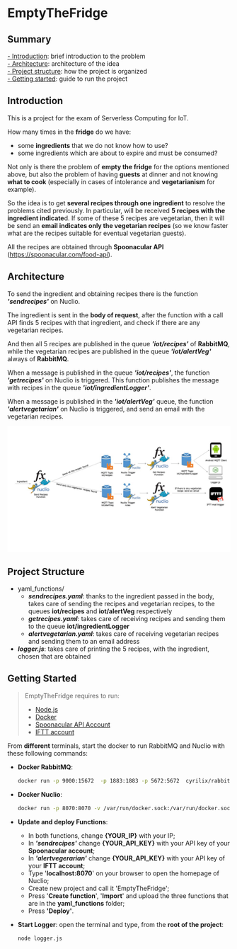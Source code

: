 # EmptyTheFridge

## Summary
[- Introduction](#introduction): brief introduction to the problem  
[- Architecture](#architecture): architecture of the idea  
[- Project structure](#project-structure): how the project is organized  
[- Getting started](#getting-started): guide to run the project  

## Introduction
This is a project for the exam of Serverless Computing for IoT.

How many times in the **fridge** do we have:
- some **ingredients** that we do not know how to use?
- some ingredients which are about to expire and must be consumed?

Not only is there the problem of **empty the fridge** for the options mentioned above, but also the problem of having **guests** at dinner and not knowing **what to cook** (especially in cases of intolerance and **vegetarianism** for example).

So the idea is to get **several recipes through one ingredient** to resolve the problems cited previously. In particular, will be received **5 recipes with the ingredient indicate**d. If some of these 5 recipes are vegetarian, then it will be send an **email indicates only the vegetarian recipes** (so we know faster what are the recipes suitable for eventual vegetarian guests).

All the recipes are obtained through **Spoonacular API** (https://spoonacular.com/food-api).

## Architecture
To send the ingredient and obtaining recipes there is the function ***'sendrecipes'*** on Nuclio.

The ingredient is sent in the **body of request**, after the function with a call API finds 5 recipes with that ingredient, and check if there are any vegetarian recipes.

And then all 5 recipes are published in the queue ***'iot/recipes'*** of **RabbitMQ**, while the vegetarian recipes are published in the queue ***'iot/alertVeg'*** always of **RabbitMQ**. 

When a message is published in the queue ***'iot/recipes'***, the function ***'getrecipes'*** on Nuclio is triggered. This function publishes the message with recipes in the queue ***'iot/ingredientLogger'***.

When a message is published in the ***'iot/alertVeg'*** queue, the function ***'alertvegetarian'*** on Nuclio is triggered, and send an email with the vegetarian recipes.

<p align="center">
<img src="images/architecture.jpg" alt="drawing"/>
</p>

## Project Structure
- yaml_functions/
  - _**sendrecipes.yaml**_: thanks to the ingredient passed in the body, takes care of sending the recipes and vegetarian recipes, to the queues **iot/recipes** and **iot/alertVeg** respectively
  - _**getrecipes.yaml**_: takes care of receiving recipes and sending them to the queue **iot/ingredientLogger**
  - _**alertvegetarian.yaml**_: takes care of receiving vegetarian recipes and sending them to an email address
- _**logger.js**_: takes care of printing the 5 recipes, with the ingredient, chosen that are obtained

## Getting Started
> EmptyTheFridge requires to run:
> -  [Node.js](https://nodejs.org/en/)
> -  [Docker](https://www.docker.com/products/docker-desktop)
> -  [Spoonacular API Account](https://spoonacular.com/food-api)
> -  [IFTT account](https://ifttt.com/)


From **different** terminals, start the docker to run RabbitMQ and Nuclio with these following commands:  
- **Docker RabbitMQ**:
  ```sh
  docker run -p 9000:15672  -p 1883:1883 -p 5672:5672  cyrilix/rabbitmq-mqtt
  ```
- **Docker Nuclio**:
  ```sh
  docker run -p 8070:8070 -v /var/run/docker.sock:/var/run/docker.sock -v /tmp:/tmp nuclio/dashboard:stable-amd64
  ```
  
- **Update and deploy Functions**:
  - In both functions, change **{YOUR_IP}** with your IP;
   - In ***'sendrecipes'*** change **{YOUR_API_KEY}** with your API key of your **Spoonacular account**;
  - In ***'alertvegerarian'*** change **{YOUR_API_KEY}** with your API key of your **IFTT account**;
  - Type '**localhost:8070**' on your browser to open the homepage of Nuclio;
  - Create new project and call it 'EmptyTheFridge';
  - Press '**Create function**', '**Import**' and upload the three functions that are in the **yaml_functions** folder;
  - Press **'Deploy'**.
- **Start Logger**: 
  open the terminal and type, from the **root of the project**:
  ```sh
  node logger.js
  ```
